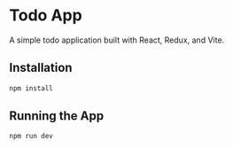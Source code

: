 # Todo App

A simple todo application built with React, Redux, and Vite.

## Installation

   ```bash
   npm install
   ```

## Running the App

    npm run dev



